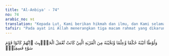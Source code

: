 ```yaml
---
title: "Al-Anbiya' - 74"
no: 74
arabic_no: ٧٤
translation: "Kepada Lut, Kami berikan hikmah dan ilmu, dan Kami selamatkan dia dari (azab yang telah menimpa penduduk) kota yang melakukan perbuatan keji. Sungguh, mereka orang-orang yang jahat lagi fasik.  "
tafsir: "Pada ayat ini Allah menerangkan tiga macam rahmat yang dikaruniakan kepada Nabi Lut:\n\nPertama, Nabi Lut telah dikaruniai-Nya hikmah dan kearifan memberi putusan atau hukuman, sehingga dengan itu ia dapat memberikan penyelesaian dan keputusan dengan baik dalam perkara-perkara yang terjadi di kalangan umatnya.\n\nKedua, Ia juga dikaruniai ilmu pengetahuan yang sangat berguna terutama ilmu agama, sehingga ia dapat mengetahui dan melaksanakan dengan baik kewajiban-kewajibannya terhadap Allah dan terhadap sesama makhluk. Kedua syarat ini sangat penting bagi orang-orang yang akan diutus Allah sebagai Nabi dan Rasul-Nya.\n\nKetiga, Ia telah diselamatkan Allah ketika negeri tempat tinggalnya, yaitu Sodom ditimpa azab Allah karena penduduknya banyak berbuat kejahatan dan kekejian secara terang-terangan. Perbuatan-perbuatan keji yang mereka kerjakan di antaranya melakukan hubungan kelamin antara sesama lelaki (homosex), mengganggu lalulintas perniagaan dengan merampok barang-barang perniagaan itu, mendurhakai Lut dan tidak mengindahkan ancaman Allah dan lain-lain. Maka kota Sodom itu dimusnahkan Allah. Nabi Lut beserta keluarganya diselamatkan Allah kecuali istrinya yang ikut mendurhakai Allah.\n\nPada akhir ayat ini Allah menjelaskan apa sebabnya kaum Lut sampai melakukan perbuatan jahat dan keji semacam itu, ialah karena mereka telah menjadi orang-orang jahat dan fasik, sudah tidak mengindahkan hukum-hukum Allah, dan suka melakukan hal-hal yang terlarang, sehingga mereka bergelimang dalam perbuatan-perbuatan dosa dan ucapan-ucapan yang tidak senonoh yang semuanya dilakukan mereka dengan terang-terangan, tanpa rasa malu."
---
```


وَلُوْطًا اٰتَيْنٰهُ حُكْمًا وَّعِلْمًا وَّنَجَّيْنٰهُ مِنَ الْقَرْيَةِ الَّتِيْ كَانَتْ تَّعْمَلُ الْخَبٰۤىِٕثَ ۗاِنَّهُمْ كَانُوْا قَوْمَ سَوْءٍ فٰسِقِيْنَۙ
